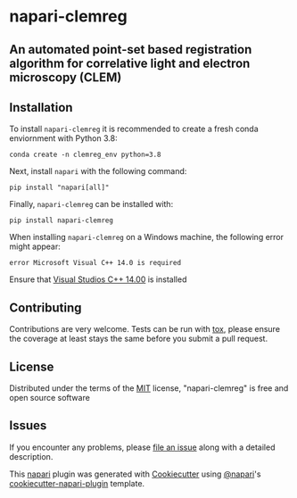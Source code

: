 # napari-clemreg

<!-- [![License](https://img.shields.io/pypi/l/napari-clemreg.svg?color=green)](https://github.com/krentzd/napari-clemreg/raw/master/LICENSE)
[![PyPI](https://img.shields.io/pypi/v/napari-clemreg.svg?color=green)](https://pypi.org/project/napari-clemreg)
[![Python Version](https://img.shields.io/pypi/pyversions/napari-clemreg.svg?color=green)](https://python.org)
[![tests](https://github.com/krentzd/napari-clemreg/workflows/tests/badge.svg)](https://github.com/krentzd/napari-clemreg/actions)
[![codecov](https://codecov.io/gh/krentzd/napari-clemreg/branch/master/graph/badge.svg)](https://codecov.io/gh/krentzd/napari-clemreg) -->

An automated point-set based registration algorithm for correlative light and electron microscopy (CLEM) 
----------------------------------
## Installation

To install `napari-clemreg` it is recommended to create a fresh conda enviornment with Python 3.8:

```
conda create -n clemreg_env python=3.8
```
Next, install `napari` with the following command: 

```
pip install "napari[all]"
```

Finally, `napari-clemreg` can be installed with:
```
pip install napari-clemreg
```


When installing `napari-clemreg` on a Windows machine, the following error might appear:
```
error Microsoft Visual C++ 14.0 is required
```
Ensure that [Visual Studios C++ 14.00](https://visualstudio.microsoft.com/thank-you-downloading-visual-studio/?sku=BuildTools&rel=16) is installed

## Contributing

Contributions are very welcome. Tests can be run with [tox], please ensure
the coverage at least stays the same before you submit a pull request.

## License

Distributed under the terms of the [MIT] license,
"napari-clemreg" is free and open source software

## Issues

If you encounter any problems, please [file an issue] along with a detailed description.

[napari]: https://github.com/napari/napari
[Cookiecutter]: https://github.com/audreyr/cookiecutter
[@napari]: https://github.com/napari
[MIT]: http://opensource.org/licenses/MIT
[BSD-3]: http://opensource.org/licenses/BSD-3-Clause
[GNU GPL v3.0]: http://www.gnu.org/licenses/gpl-3.0.txt
[GNU LGPL v3.0]: http://www.gnu.org/licenses/lgpl-3.0.txt
[Apache Software License 2.0]: http://www.apache.org/licenses/LICENSE-2.0
[Mozilla Public License 2.0]: https://www.mozilla.org/media/MPL/2.0/index.txt
[cookiecutter-napari-plugin]: https://github.com/napari/cookiecutter-napari-plugin
[file an issue]: https://github.com/krentzd/napari-clemreg/issues
[napari]: https://github.com/napari/napari
[tox]: https://tox.readthedocs.io/en/latest/
[pip]: https://pypi.org/project/pip/
[PyPI]: https://pypi.org/

This [napari] plugin was generated with [Cookiecutter] using [@napari]'s [cookiecutter-napari-plugin] template.
